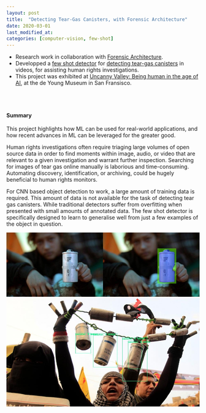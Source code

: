 ```yaml
---
layout: post
title:  "Detecting Tear-Gas Canisters, with Forensic Architecture"
date: 2020-03-01
last_modified_at:
categories: [computer-vision, few-shot]
---
```


* Research work in collaboration with [Forensic Architecture](https://forensic-architecture.org/).
* Developped a [few shot detector](https://forensic-architecture.org/investigation/model-zoo) for [detecting tear-gas canisters](https://forensic-architecture.org/investigation/detecting-tear-gas) in videos, for assisting human rights investigations.
* This project was exhibited at [Uncanny Valley: Being human in the age of AI](https://deyoung.famsf.org/exhibitions/uncanny-valley), at the de Young Museum in San Fransisco.

<br/><br/>

#### Summary ####
This project highlights how ML can be used for real-world applications, and how recent advances in ML can be leveraged for the greater good.

Human rights investigations often require triaging large volumes of open source data in order to find moments within image, audio, or video that are relevant to a given investigation and warrant further inspection. Searching for images of tear gas online manually is laborious and time-consuming. Automating discovery, identification, or archiving, could be hugely beneficial to human rights monitors.


For CNN based object detection to work, a large amount of training data is required. This amount of data is not available for the task of detecting tear gas canisters. While traditional detectors suffer from overfitting when presented with small amounts of annotated data. The few shot detector is specifically designed to learn to generalise well from just a few examples of the object in question.



![FA Canisters 1](/assets/images/fa/can1.jpg)
![FA Canisters 2](/assets/images/fa/can2.jpg)